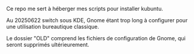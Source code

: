 Ce repo me sert à héberger mes scripts pour installer kubuntu.

Au 20250622 switch sous KDE, Gnome étant trop long à configurer pour une utilisation bureautique classique.

Le dossier "OLD" comprend les fichiers de configuration de Gnome, qui seront supprimés ultérieurement.
